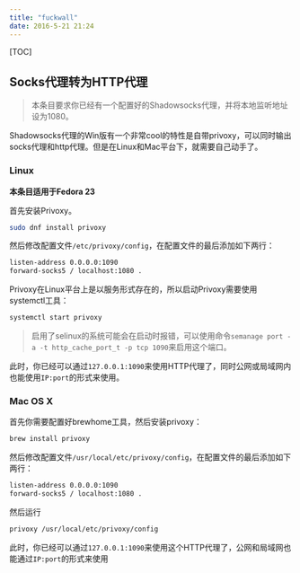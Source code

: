```yaml
---
title: "fuckwall"
date: 2016-5-21 21:24
---
```

[TOC]

## Socks代理转为HTTP代理

> 本条目要求你已经有一个配置好的Shadowsocks代理，并将本地监听地址设为1080。

Shadowsocks代理的Win版有一个非常cool的特性是自带privoxy，可以同时输出socks代理和http代理。但是在Linux和Mac平台下，就需要自己动手了。

### Linux

**本条目适用于Fedora 23**

首先安装Privoxy。

```bash
sudo dnf install privoxy
```

然后修改配置文件`/etc/privoxy/config`，在配置文件的最后添加如下两行：

```bash
listen-address 0.0.0.0:1090
forward-socks5 / localhost:1080 .
```

Privoxy在Linux平台上是以服务形式存在的，所以启动Privoxy需要使用systemctl工具：

```bash
systemctl start privoxy
```

> 启用了selinux的系统可能会在启动时报错，可以使用命令`semanage port -a -t http_cache_port_t -p tcp 1090`来启用这个端口。

此时，你已经可以通过`127.0.0.1:1090`来使用HTTP代理了，同时公网或局域网内也能使用`IP:port`的形式来使用。

### Mac OS X

首先你需要配置好brewhome工具，然后安装privoxy：

```bash
brew install privoxy
```

然后修改配置文件`/usr/local/etc/privoxy/config`，在配置文件的最后添加如下两行：

```bash
listen-address 0.0.0.0:1090
forward-socks5 / localhost:1080 .
```

然后运行

```bash
privoxy /usr/local/etc/privoxy/config
```

此时，你已经可以通过`127.0.0.1:1090`来使用这个HTTP代理了，公网和局域网也能通过`IP:port`的形式来使用
